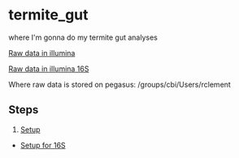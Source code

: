 # termite_gut
where I'm gonna do my termite gut analyses

[Raw data in illumina](https://basespace.illumina.com/run/189768585/Gibson_Clement_breastmilk_termitegut_0110_20190709) 

[Raw data in illumina 16S](https://basespace.illumina.com/projects/138622490/about)

Where raw data is stored on pegasus: /groups/cbi/Users/rclement

## Steps
1. [Setup](setup.md)
* [Setup for 16S](setup16S.md)
